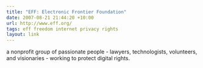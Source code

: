 ```yaml
---
title: "EFF: Electronic Frontier Foundation"
date: 2007-08-21 21:44:20 +10:00
url: http://www.eff.org/
tags: eff freedom internet privacy rights
layout: link
---
```

a nonprofit group of passionate people - lawyers, technologists, volunteers, and visionaries - working to protect digital rights.
